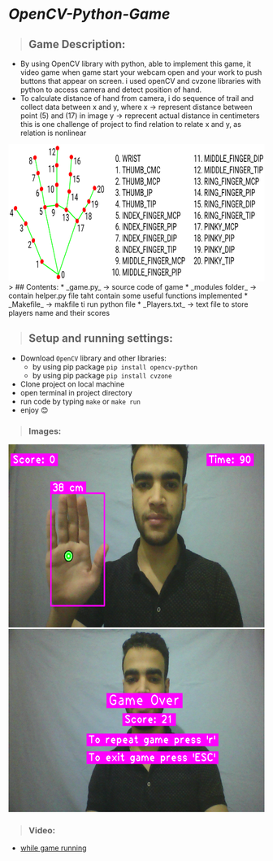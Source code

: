 
# *OpenCV-Python-Game*
> ## Game Description:
   * By using OpenCV library with python, able to implement this game, it video game when game start your webcam          open and your work to push buttons that appear on screen. i used openCV and cvzone libraries with python to access      camera and detect position of hand.
   * To calculate distance of hand from camera, i do sequence of trail and collect data between x and y, where
    x &#x2192; represent distance between point (5) and (17) in image
    y &#x2192; reprecent actual distance in centimeters
    this is one challenge of project to find relation to relate x and y, as relation is nonlinear

   <img src="images/hand_landmarks.png" width="771.5" height="269">   
> ## Contents:
   * _game.py_ &#x2192; source code of game
   * _modules folder_ &#x2192; contain helper.py file taht contain some useful functions implemented 
   * _Makefile_ &#x2192; makfile ti run python file
   * _Players.txt_ &#x2192; text file to store players name and their scores
   
> ## Setup and running settings:
   * Download `OpenCV` library and other libraries:
        * by using pip package `pip install opencv-python`
        * by using pip package `pip install cvzone`
   * Clone project on local machine 
   * open terminal in project directory
   * run code by typing `make` or `make run`
   * enjoy &#128522;
> ### Images:
<img src="images/screen%200.png" width="640" height="360">
<img src="images/screen%206.png" width="640" height="360">

> ### Video:
  * <a href="https://drive.google.com/file/d/1St52DaiI-QAjCqqSOWrf7c3OeruUm7kQ/view?usp=sharing">
            while game running
   </a>
